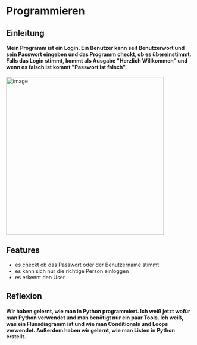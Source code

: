 # Programmieren
## Einleitung
#### Mein Programm ist ein Login. Ein Benutzer kann seit Benutzerwort und sein Passwort eingeben und das Programm checkt, ob es übereinstimmt. Falls das Login stimmt, kommt als Ausgabe "Herzlich Willkommen" und wenn es falsch ist kommt "Passwort ist falsch".

<img width="423" alt="image" src="https://user-images.githubusercontent.com/96242010/146382775-2048ace6-87d4-4de7-8440-7f51a39475e4.png">


## Features
- es checkt ob das Passwort oder der Benutzername stimmt
- es kann sich nur die richtige Person einloggen
- es erkennt den User


## Reflexion
#### Wir haben gelernt, wie man in Python programmiert. Ich weiß jetzt wofür man Python verwendet und man benötigt nur ein paar Tools. Ich weiß, was ein Flussdiagramm ist und wie man Conditionals und Loops verwendet. Außerdem haben wir gelernt, wie man Listen in Python erstellt.


